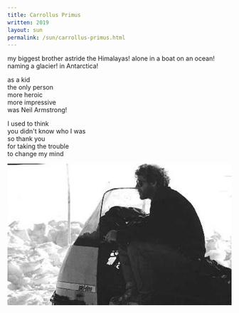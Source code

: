 ```yaml
---
title: Carrollus Primus
written: 2019
layout: sun
permalink: /sun/carrollus-primus.html
---
```


<div class="poem">
my biggest brother  
astride the Himalayas!  
alone in a boat  
on an ocean!  
naming a glacier!  
in Antarctica!  


as a kid  
the only person  
more heroic  
more impressive  
was Neil Armstrong!  


I used to think  
you didn't know who I was  
so thank you  
for taking the trouble  
to change my mind  
</div>

![Damo skidoo](/assets/images/bucket/luckydamooftheantarctic.jpg "Damo skidoo")
